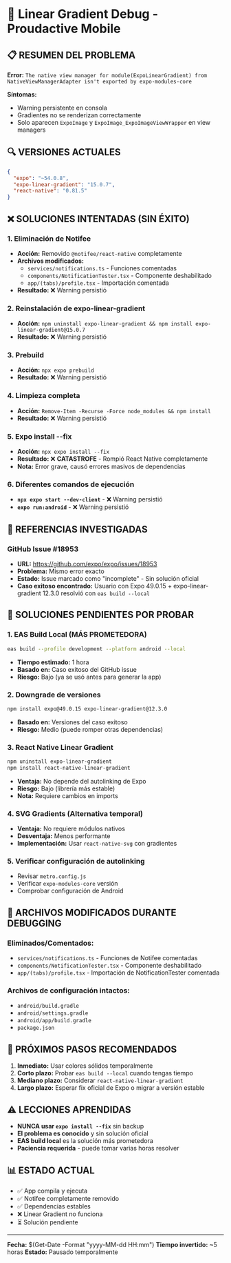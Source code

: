 # 🎨 Linear Gradient Debug - Proudactive Mobile

## 📋 RESUMEN DEL PROBLEMA

**Error:** `The native view manager for module(ExpoLinearGradient) from NativeViewManagerAdapter isn't exported by expo-modules-core`

**Síntomas:**
- Warning persistente en consola
- Gradientes no se renderizan correctamente
- Solo aparecen `ExpoImage` y `ExpoImage_ExpoImageViewWrapper` en view managers

## 🔍 VERSIONES ACTUALES

```json
{
  "expo": "~54.0.8",
  "expo-linear-gradient": "15.0.7",
  "react-native": "0.81.5"
}
```

## ❌ SOLUCIONES INTENTADAS (SIN ÉXITO)

### 1. Eliminación de Notifee
- **Acción:** Removido `@notifee/react-native` completamente
- **Archivos modificados:**
  - `services/notifications.ts` - Funciones comentadas
  - `components/NotificationTester.tsx` - Componente deshabilitado
  - `app/(tabs)/profile.tsx` - Importación comentada
- **Resultado:** ❌ Warning persistió

### 2. Reinstalación de expo-linear-gradient
- **Acción:** `npm uninstall expo-linear-gradient && npm install expo-linear-gradient@15.0.7`
- **Resultado:** ❌ Warning persistió

### 3. Prebuild
- **Acción:** `npx expo prebuild`
- **Resultado:** ❌ Warning persistió

### 4. Limpieza completa
- **Acción:** `Remove-Item -Recurse -Force node_modules && npm install`
- **Resultado:** ❌ Warning persistió

### 5. Expo install --fix
- **Acción:** `npx expo install --fix`
- **Resultado:** ❌ **CATASTROFE** - Rompió React Native completamente
- **Nota:** Error grave, causó errores masivos de dependencias

### 6. Diferentes comandos de ejecución
- **`npx expo start --dev-client`** - ❌ Warning persistió
- **`expo run:android`** - ❌ Warning persistió

## 🔗 REFERENCIAS INVESTIGADAS

### GitHub Issue #18953
- **URL:** https://github.com/expo/expo/issues/18953
- **Problema:** Mismo error exacto
- **Estado:** Issue marcado como "incomplete" - Sin solución oficial
- **Caso exitoso encontrado:** Usuario con Expo 49.0.15 + expo-linear-gradient 12.3.0 resolvió con `eas build --local`

## 🚀 SOLUCIONES PENDIENTES POR PROBAR

### 1. EAS Build Local (MÁS PROMETEDORA)
```bash
eas build --profile development --platform android --local
```
- **Tiempo estimado:** 1 hora
- **Basado en:** Caso exitoso del GitHub issue
- **Riesgo:** Bajo (ya se usó antes para generar la app)

### 2. Downgrade de versiones
```bash
npm install expo@49.0.15 expo-linear-gradient@12.3.0
```
- **Basado en:** Versiones del caso exitoso
- **Riesgo:** Medio (puede romper otras dependencias)

### 3. React Native Linear Gradient
```bash
npm uninstall expo-linear-gradient
npm install react-native-linear-gradient
```
- **Ventaja:** No depende del autolinking de Expo
- **Riesgo:** Bajo (librería más estable)
- **Nota:** Requiere cambios en imports

### 4. SVG Gradients (Alternativa temporal)
- **Ventaja:** No requiere módulos nativos
- **Desventaja:** Menos performante
- **Implementación:** Usar `react-native-svg` con gradientes

### 5. Verificar configuración de autolinking
- Revisar `metro.config.js`
- Verificar `expo-modules-core` versión
- Comprobar configuración de Android

## 📝 ARCHIVOS MODIFICADOS DURANTE DEBUGGING

### Eliminados/Comentados:
- `services/notifications.ts` - Funciones de Notifee comentadas
- `components/NotificationTester.tsx` - Componente deshabilitado
- `app/(tabs)/profile.tsx` - Importación de NotificationTester comentada

### Archivos de configuración intactos:
- `android/build.gradle`
- `android/settings.gradle`
- `android/app/build.gradle`
- `package.json`

## 🎯 PRÓXIMOS PASOS RECOMENDADOS

1. **Inmediato:** Usar colores sólidos temporalmente
2. **Corto plazo:** Probar `eas build --local` cuando tengas tiempo
3. **Mediano plazo:** Considerar `react-native-linear-gradient`
4. **Largo plazo:** Esperar fix oficial de Expo o migrar a versión estable

## ⚠️ LECCIONES APRENDIDAS

- **NUNCA usar `expo install --fix`** sin backup
- **El problema es conocido** y sin solución oficial
- **EAS build local** es la solución más prometedora
- **Paciencia requerida** - puede tomar varias horas resolver

## 📊 ESTADO ACTUAL

- ✅ App compila y ejecuta
- ✅ Notifee completamente removido
- ✅ Dependencias estables
- ❌ Linear Gradient no funciona
- ⏳ Solución pendiente

---
**Fecha:** $(Get-Date -Format "yyyy-MM-dd HH:mm")
**Tiempo invertido:** ~5 horas
**Estado:** Pausado temporalmente
